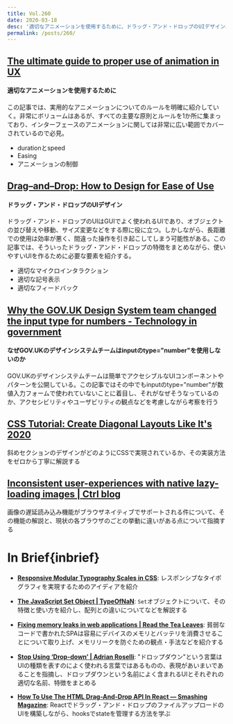 ```yaml
---
title: Vol.260
date: 2020-03-18
desc: '適切なアニメーションを使用するために、ドラッグ・アンド・ドロップのUIデザイン、なぜGOV.UKのデザインシステムチームはinputのtype="number"を使用しないのか'
permalink: /posts/260/
---
```


## [The ultimate guide to proper use of animation in UX](https://uxdesign.cc/the-ultimate-guide-to-proper-use-of-animation-in-ux-10bd98614fa9)
#### 適切なアニメーションを使用するために
この記事では、実用的なアニメーションについてのルールを明確に紹介していく。非常にボリュームはあるが、すべての主要な原則とルールを1か所に集まっており、インターフェースのアニメーションに関しては非常に広い範囲でカバーされているので必見。

- durationとspeed
- Easing
- アニメーションの制御

## [Drag–and–Drop: How to Design for Ease of Use](https://www.nngroup.com/articles/drag-drop/)
#### ドラッグ・アンド・ドロップのUIデザイン
ドラッグ・アンド・ドロップのUIはGUIでよく使われるUIであり、オブジェクトの並び替えや移動、サイズ変更などをする際に役に立つ。しかしながら、長距離での使用は効率が悪く、間違った操作を引き起こしてしまう可能性がある。この記事では、そういったドラッグ・アンド・ドロップの特徴をまとめながら、使いやすいUIを作るために必要な要素を紹介する。

- 適切なマイクロインタラクション
- 適切な記号表示
- 適切なフィードバック

## [Why the GOV.UK Design System team changed the input type for numbers - Technology in government](https://technology.blog.gov.uk/2020/02/24/why-the-gov-uk-design-system-team-changed-the-input-type-for-numbers/)
#### なぜGOV.UKのデザインシステムチームはinputのtype="number"を使用しないのか
GOV.UKのデザインシステムチームは簡単でアクセシブルなUIコンポーネントやパターンを公開している。この記事ではその中でもinputのtype="number"が数値入力フォームで使われていないことに着目し、それがなぜそうなっているのか、アクセシビリティやユーザビリティの観点などを考慮しながら考察を行う

## [CSS Tutorial: Create Diagonal Layouts Like It's 2020](https://9elements.com/blog/pure-css-diagonal-layouts/)
斜めセクションのデザインがどのようにCSSで実現されているか、その実装方法をゼロから丁寧に解説する

## [Inconsistent user-experiences with native lazy-loading images | Ctrl blog](https://www.ctrl.blog/entry/lazy-loading-viewports.html)
画像の遅延読み込み機能がブラウザネイティブでサポートされる件について、その機能の解説と、現状の各ブラウザのごとの挙動に違いがある点について指摘する

# In Brief{inbrief}

- **[Responsive Modular Typography Scales in CSS](https://blog.envylabs.com/responsive-typographic-scales-in-css-b9f60431d1c4)**: レスポンシブなタイポグラフィを実現するためのアイディアを紹介

- **[The JavaScript Set Object | TypeOfNaN](https://typeofnan.dev/the-javascript-set-object/)**: `Set`オブジェクトについて、その特徴と使い方を紹介し、配列との違いについてなどを解説する

- **[Fixing memory leaks in web applications | Read the Tea Leaves](https://nolanlawson.com/2020/02/19/fixing-memory-leaks-in-web-applications/)**: 貧弱なコードで書かれたSPAは容易にデバイスのメモリとバッテリを消費させることについて取り上げ、メモリリークを防ぐための観点・手法などを紹介する

- **[Stop Using ‘Drop-down’ | Adrian Roselli](https://adrianroselli.com/2020/03/stop-using-drop-down.html)**: "ドロップダウン"という言葉はUIの種類を表すのによく使われる言葉ではあるものの、表現があいまいであることを指摘し、ドロップダウンという名前によく含まれるUIとそれぞれの適切な名前、特徴をまとめる

- **[How To Use The HTML Drag-And-Drop API In React — Smashing Magazine](https://www.smashingmagazine.com/2020/02/html-drag-drop-api-react/)**: Reactでドラッグ・アンド・ドロップのファイルアップロードのUIを構築しながら、hooksでstateを管理する方法を学ぶ
